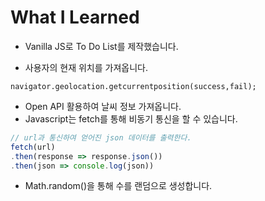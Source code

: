 # What I Learned

- Vanilla JS로 To Do List를 제작했습니다.

- 사용자의 현재 위치를 가져옵니다.

```
navigator.geolocation.getcurrentposition(success,fail);
```
- Open API 활용하여 날씨 정보 가져옵니다.
- Javascript는 fetch를 통해 비동기 통신을 할 수 있습니다.
```javascript
// url과 통신하여 얻어진 json 데이터를 출력한다.
fetch(url)
.then(response => response.json())
.then(json => console.log(json))
```

- Math.random()을 통해 수를 랜덤으로 생성합니다.

